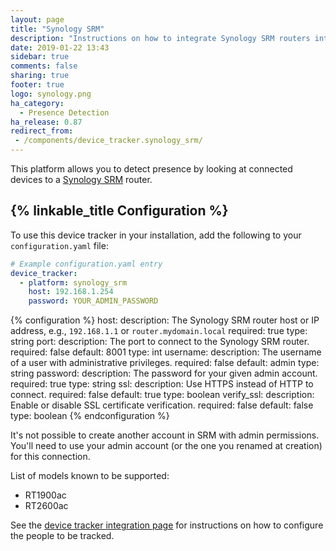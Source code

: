 ```yaml
---
layout: page
title: "Synology SRM"
description: "Instructions on how to integrate Synology SRM routers into Home Assistant."
date: 2019-01-22 13:43
sidebar: true
comments: false
sharing: true
footer: true
logo: synology.png
ha_category:
  - Presence Detection
ha_release: 0.87
redirect_from:
 - /components/device_tracker.synology_srm/
---
```


This platform allows you to detect presence by looking at connected devices to a [Synology SRM](https://www.synology.com/en-us/srm) router.

## {% linkable_title Configuration %}

To use this device tracker in your installation, add the following to your `configuration.yaml` file:

```yaml
# Example configuration.yaml entry
device_tracker:
  - platform: synology_srm
    host: 192.168.1.254
    password: YOUR_ADMIN_PASSWORD
```

{% configuration %}
host:
  description: The Synology SRM router host or IP address, e.g., `192.168.1.1` or `router.mydomain.local`
  required: true
  type: string
port:
  description: The port to connect to the Synology SRM router.
  required: false
  default: 8001
  type: int
username:
  description: The username of a user with administrative privileges.
  required: false
  default: admin
  type: string
password:
  description: The password for your given admin account.
  required: true
  type: string
ssl:
  description: Use HTTPS instead of HTTP to connect.
  required: false
  default: true
  type: boolean
verify_ssl:
  description: Enable or disable SSL certificate verification.
  required: false
  default: false
  type: boolean
{% endconfiguration %}

It's not possible to create another account in SRM with admin permissions. You'll need to use your admin account (or the one you renamed at creation) for this connection.

List of models known to be supported:

- RT1900ac
- RT2600ac

See the [device tracker integration page](/components/device_tracker/) for instructions on how to configure the people to be tracked.
